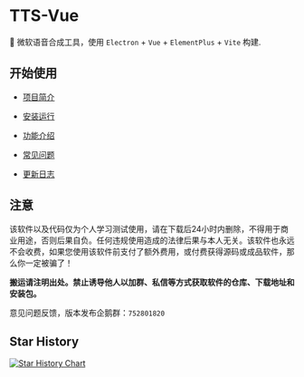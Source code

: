 # TTS-Vue

🎤 微软语音合成工具，使用 `Electron` + `Vue` + `ElementPlus` + `Vite` 构建.

## 开始使用

- [项目简介](https://loker-page.lgwawork.com/guide/intro.html)

- [安装运行](https://loker-page.lgwawork.com/guide/install.html)

- [功能介绍](https://loker-page.lgwawork.com/guide/features.html)

- [常见问题](https://loker-page.lgwawork.com/guide/qa.html)

- [更新日志](https://loker-page.lgwawork.com/guide/update.html)

## 注意

该软件以及代码仅为个人学习测试使用，请在下载后24小时内删除，不得用于商业用途，否则后果自负。任何违规使用造成的法律后果与本人无关。该软件也永远不会收费，如果您使用该软件前支付了额外费用，或付费获得源码或成品软件，那么你一定被骗了！

**搬运请注明出处。禁止诱导他人以加群、私信等方式获取软件的仓库、下载地址和安装包。**

意见问题反馈，版本发布企鹅群：`752801820`

## Star History

[![Star History Chart](https://api.star-history.com/svg?repos=LokerL/tts-vue&type=Date)](https://star-history.com/#LokerL/tts-vue&Date)
